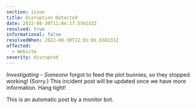 ```yaml
---
section: issue
title: Disruption Detected
date: 2022-08-30T11:04:17.556132Z
resolved: true
informational: false
resolvedWhen: 2022-08-30T12:01:01.638131Z
affected:
  - Website
severity: disrupted
---
```

*Investigating* - _Someone_ forgot to feed the plot bunnies, so they stopped working! (Sorry.) This incident post will be updated once we have more information. Hang tight!

This is an automatic post by a monitor bot.
        